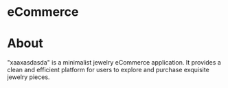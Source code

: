 # eCommerce

# About 
"xaaxasdasda" is a minimalist jewelry eCommerce application.
 It provides a clean and efficient platform for users to explore and purchase exquisite jewelry pieces. 